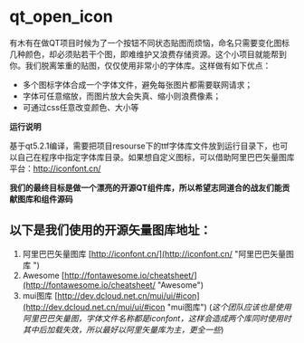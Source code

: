 # qt_open_icon #

有木有在做QT项目时候为了一个按钮不同状态贴图而烦恼，命名只需要变化图标几种颜色，却必须贴若干个图，即难维护又浪费存储资源。这个小项目就能帮到你。我们脱离笨重的贴图，仅仅使用非常小的字体库。这样做有如下优点：

 - 多个图标字体合成一个字体文件，避免每张图片都需要联网请求；
 - 字体可任意缩放，而图片放大会失真、缩小则浪费像素；
 - 可通过css任意改变颜色、大小等

**运行说明**

基于qt5.2.1编译，需要把项目resourse下的ttf字体库文件放到运行目录下，也可以自己在程序中指定字体库目录。如果想自定义图标，可以借助阿里巴巴矢量图库平台：http://iconfont.cn/

**我们的最终目标是做一个漂亮的开源QT组件库，所以希望志同道合的战友们能贡献图库和组件源码**

## 以下是我们使用的开源矢量图库地址： ##
1. 阿里巴巴矢量图库 [http://iconfont.cn/](http://iconfont.cn/ "阿里巴巴矢量图库 ")
2. Awesome [http://fontawesome.io/cheatsheet/](http://fontawesome.io/cheatsheet/ "Awesome")
3. mui图库 [http://dev.dcloud.net.cn/mui/ui/#icon](http://dev.dcloud.net.cn/mui/ui/#icon "mui图库") (*这个团队应该也是使用阿里巴巴矢量图，字体文件名称都是iconfont，这样会造成两个库同时使用时其中后加载失效，所以最好以阿里矢量库为主，更全一些*)
